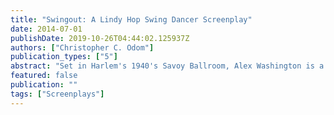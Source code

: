 ```yaml
---
title: "Swingout: A Lindy Hop Swing Dancer Screenplay"
date: 2014-07-01
publishDate: 2019-10-26T04:44:02.125937Z
authors: ["Christopher C. Odom"]
publication_types: ["5"]
abstract: "Set in Harlem's 1940's Savoy Ballroom, Alex Washington is a gifted Lindy Hop Swing Dancer, who dreams of being the next \"King of Swing\". In the vein of the Hollywood film classic \"All About Eve\", Alex challenges his Swing mentor. Juxtaposed against real life events and figures, Swingout is an unabashed fictionalized tale of desire and ambition, as Alex juggles the hot coals of the affairs of his heart, ego, family and friends."
featured: false
publication: ""
tags: ["Screenplays"]
---
```


